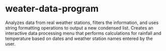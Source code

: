 # weater-data-program
Analyzes data from real weather stations, filters the information, and uses string formatting operations to output a new condensed list.  Creates an interactive data processing menu that performs calculations for rainfall and temperature based on dates and weather station names entered by the user.
